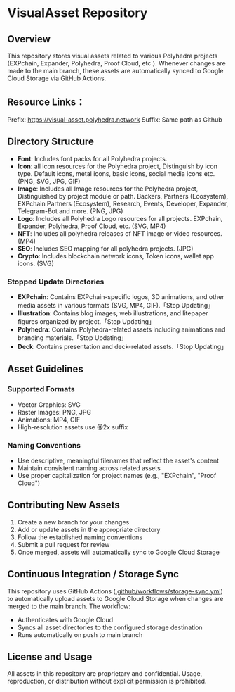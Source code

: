 # VisualAsset Repository

## Overview
This repository stores visual assets related to various Polyhedra projects (EXPchain, Expander, Polyhedra, Proof Cloud, etc.).
Whenever changes are made to the main branch, these assets are automatically synced to Google Cloud Storage via GitHub Actions.

## Resource Links：
Prefix:  https://visual-asset.polyhedra.network 
Suffix: Same path as Github

## Directory Structure
- **Font**: Includes font packs for all Polyhedra projects.
- **Icon**:  all icon resources for the Polyhedra project, Distinguish by icon type. Default icons, metal icons, basic icons, social media icons etc. (PNG, SVG, JPG, GIF)
- **Image**: Includes all Image resources for the Polyhedra project, Distinguished by project module or path. Backers, Partners (Ecosystem), EXPchain Partners (Ecosystem), Research, Events, Developer, Expander, Telegram-Bot and more. (PNG, JPG)
- **Logo**: Includes all Polyhedra Logo resources for all projects. EXPchain, Expander, Polyhedra, Proof Cloud, etc. (SVG, MP4)
- **NFT**: Includes all polyhedra releases of NFT image or video resources. (MP4)
- **SEO**: Includes SEO mapping for all polyhedra projects. (JPG)
- **Crypto**: Includes blockchain network icons, Token icons, wallet app icons. (SVG)

### Stopped Update Directories
- **EXPchain**: Contains EXPchain-specific logos, 3D animations, and other media assets in various formats (SVG, MP4, GIF).「Stop Updating」
- **Illustration**: Contains blog images, web illustrations, and litepaper figures organized by project.「Stop Updating」
- **Polyhedra**: Contains Polyhedra-related assets including animations and branding materials.「Stop Updating」
- **Deck**: Contains presentation and deck-related assets.「Stop Updating」

## Asset Guidelines
### Supported Formats
- Vector Graphics: SVG
- Raster Images: PNG, JPG
- Animations: MP4, GIF
- High-resolution assets use @2x suffix

### Naming Conventions
- Use descriptive, meaningful filenames that reflect the asset's content
- Maintain consistent naming across related assets
- Use proper capitalization for project names (e.g., "EXPchain", "Proof Cloud")

## Contributing New Assets
1. Create a new branch for your changes
2. Add or update assets in the appropriate directory
3. Follow the established naming conventions
4. Submit a pull request for review
5. Once merged, assets will automatically sync to Google Cloud Storage

## Continuous Integration / Storage Sync
This repository uses GitHub Actions ([.github/workflows/storage-sync.yml](./.github/workflows/storage-sync.yml)) to automatically upload assets to Google Cloud Storage when changes are merged to the main branch. The workflow:
- Authenticates with Google Cloud
- Syncs all asset directories to the configured storage destination
- Runs automatically on push to main branch

## License and Usage
All assets in this repository are proprietary and confidential. Usage, reproduction, or distribution without explicit permission is prohibited.
